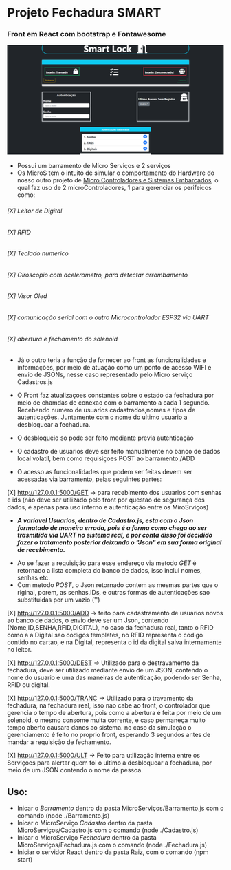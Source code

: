 # Projeto Fechadura SMART

### Front em React com bootstrap e Fontawesome
![alt text](https://github.com/NULLBYTE-RGH/Arquitetura-de-Sistemas-Computacionais-T2/blob/92e824de3a616be7479e22cee170b40187b5cd5f/foto/Front.PNG)
* Possui um barramento de Micro Serviços e 2 serviços
* Os MicroS tem o intuito de simular o comportamento do Hardware do nosso outro projeto de [Micro Controladores e Sistemas Embarcados](https://github.com/NULLBYTE-RGH/Microcontroladores-e-Sistemas-Embarcados), o qual faz uso de 2 microControladores, 1 para gerenciar os perifeicos como:
###### [X] Leitor de Digital
###### [X] RFID 
###### [X] Teclado numerico
###### [X] Giroscopio com acelerometro, para detectar arrombamento
###### [X] Visor Oled
###### [X] comunicação serial com o outro Microcontrolador ESP32 via UART
###### [X] abertura e fechamento do solenoid

* Já o outro teria a função de fornecer ao front as funcionalidades e informações, por meio de atuação como um ponto de acesso WIFI e envio de JSONs, nesse caso representado pelo Micro serviço Cadastros.js

* O Front faz atualizaçoes constantes sobre o estado da fechadura por meio de chamdas de conexao com o barramento a cada 1 segundo. Recebendo numero de usuarios cadastrados,nomes e tipos de autenticações. Juntamente com o nome do ultimo usuario a desbloquear a fechadura.

* O desbloqueio so pode ser feito mediante previa autenticação 

* O cadastro de usuarios deve ser feito manualmente no banco de dados local volatil, bem como requisiçoes POST ao barramento /ADD

* O acesso as funcionalidades que podem ser feitas devem ser acessadas via barramento, pelas seguintes partes:

[X] http://127.0.0.1:5000/GET -> para recebimento dos usuarios com senhas e ids (não deve ser utilizado pelo front por questao de segurança dos dados, é apenas para uso interno e autenticação entre os MiroSrviços)

+ ***A variavel Usuarios, dentro de Cadastro.js, esta com o Json formatado de maneira errada, pois é a forma como chega ao ser trasmitida via UART no sistema real, e por conta disso foi decidido fazer o tratamento posterior deixando o "Json" em sua forma original de recebimento.***

* Ao se fazer a requisição para esse endereço via metodo *GET* é retornado a lista completa do banco de dados, isso inclui nomes, senhas etc.
* Com metodo *POST*, o Json retornado contem as mesmas partes que o riginal, porem, as senhas,IDs, e outras formas de autenticações sao substituidas por um vazio ('')

[X] http://127.0.0.1:5000/ADD -> feito para cadastramento de usuarios novos ao banco de dados, o envio deve ser um Json, contendo (Nome,ID,SENHA,RFID,DIGITAL), no caso da fechadura real, tanto o RFID como a a Digital sao codigos templates, no RFID representa o codigo contido no cartao, e na Digital, representa o id da digital salva internamente no leitor.

[X] http://127.0.0.1:5000/DEST -> Utilizado para o destravamento da fechadura, deve ser utilizado mediante envio de um JSON, contendo o nome do usuario e uma das maneiras de autenticação, podendo ser Senha, RFID ou digital.

[X] http://127.0.0.1:5000/TRANC -> Utilizado para o travamento da fechadura, na fechadura real, isso nao cabe ao front, o controlador que gerencia o tempo de abertura, pois como a abertura é feita por meio de um solenoid, o mesmo consome muita corrente, e caso permaneça muito tempo aberto causara danos ao sistema. no caso da simulação o gerenciamento é feito no proprio front, esperando 3 segundos antes de mandar a requisição de fechamento.

[X] http://127.0.0.1:5000/ULT -> Feito para utilização interna entre os Serviçoes para alertar quem foi o ultimo a desbloquear a fechadura, por meio de um JSON contendo o nome da pessoa.

## Uso:
- Inicar o *Barramento* dentro da pasta MicroServiços/Barramento.js com o comando (node ./Barramento.js)
- Inicar o MicroServiço *Cadastro* dentro da pasta MicroServiços/Cadastro.js com o comando (node ./Cadastro.js)
- Inicar o MicroServiço *Fechadura* dentro da pasta MicroServiços/Fechadura.js com o comando (node ./Fechadura.js)
- Iniciar o servidor React dentro da pasta Raiz, com o comando (npm start)
